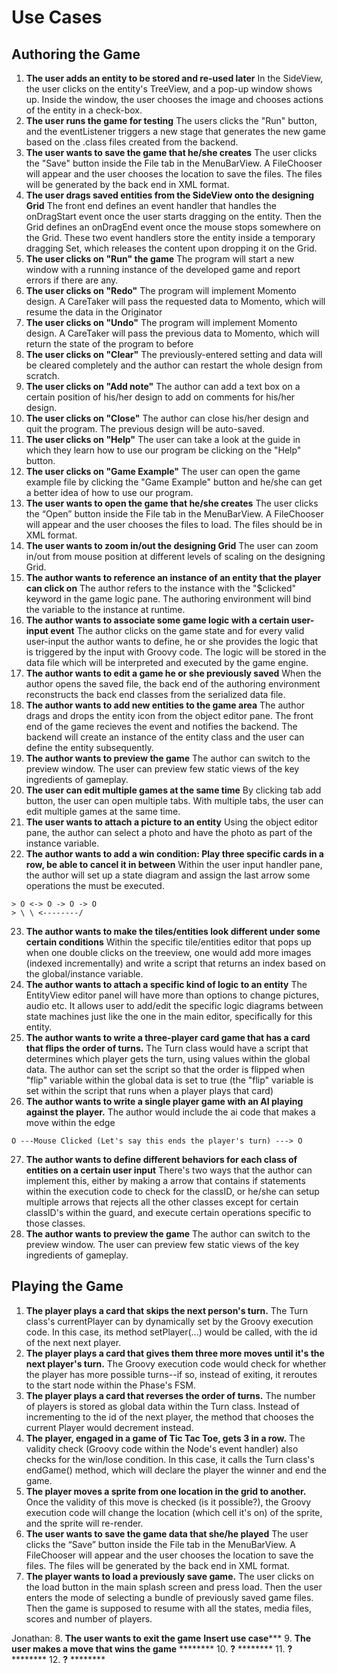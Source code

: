 # Use Cases

## Authoring the Game

1. **The user adds an entity to be stored and re-used later**
    In the SideView, the user clicks on the entity's TreeView, and a pop-up window shows up. Inside the window, the user chooses the image and chooses actions of the entity in a check-box.
2. **The user runs the game for testing**
    The users clicks the "Run" button, and the eventListener triggers a new stage that generates the new game based on the .class files created from the backend.
3. **The user wants to save the game that he/she creates**
    The user clicks the "Save" button inside the File tab in the MenuBarView. A FileChooser will appear and the user chooses the location to save the files. The files will be generated by the back end in XML format.
4. **The user drags saved entities from the SideView onto the designing Grid**
    The front end defines an event handler that handles the onDragStart event once the user starts dragging on the entity. Then the Grid defines an onDragEnd event once the mouse stops somewhere on the Grid. These two event handlers store the entity inside a temporary dragging Set, which releases the content upon dropping it on the Grid.
5. **The user clicks on "Run" the game**
    The program will start a new window with a running instance of the developed game and report errors if there are any.
6. **The user clicks on "Redo"**
    The program will implement Momento design. A CareTaker will pass the requested data to Momento, which will resume the data in the Originator
7. **The user clicks on "Undo"**
    The program will implement Momento design. A CareTaker will pass the previous data to Momento, which will return the state of the program to before
8. **The user clicks on "Clear"**
    The previously-entered setting and data will be cleared completely and the author can restart the whole design from scratch.
9. **The user clicks on "Add note"**
    The author can add a text box on a certain position of his/her design to add on comments for his/her design.
10. **The user clicks on "Close"**
    The author can close his/her design and quit the program. The previous design will be auto-saved.
11. **The user clicks on "Help"**
    The user can take a look at the guide in which they learn how to use our program be clicking on the "Help" button.
12. **The user clicks on "Game Example"**
    The user can open the game example file by clicking the "Game Example" button and he/she can get a better idea of how to use our program.
13. **The user wants to open the game that he/she creates**
    The user clicks the “Open” button inside the File tab in the MenuBarView. A FileChooser will appear and the user chooses the files to load. The files should be in XML format.
14. **The user wants to zoom in/out the designing Grid**
    The user can zoom in/out from mouse position at different levels of scaling on the designing Grid.
15. **The author wants to reference an instance of an entity that the player can click on**
    The author refers to the instance with the "$clicked" keyword in the game logic pane. The authoring environment will bind the variable to the instance at runtime.
16. **The author wants to associate some game logic with a certain user-input event**
    The author clicks on the game state and for every valid user-input the author wants to define, he or she provides the logic that is triggered by the input with Groovy code. The logic will be stored in the data file which will be interpreted and executed by the game engine.
17. **The author wants to edit a game he or she previously saved**
    When the author opens the saved file, the back end of the authoring environment reconstructs the back end classes from the serialized data file.
18. **The author wants to add new entities to the game area**
    The author drags and drops the entity icon from the object editor pane. The front end of the game recieves the event and notifies the backend. The backend will create an instance of the entity class and the user can define the entity subsequently.
19. **The author wants to preview the game**
    The author can switch to the preview window. The user can preview few static views of the key ingredients of gameplay.
20. **The user can edit multiple games at the same time**
    By clicking tab add button, the user can open multiple tabs. With multiple tabs, the user can edit multiple games at the same time.
21. **The user wants to attach a picture to an entity**
    Using the object editor pane, the author can select a photo and have the photo as part of the instance variable.
22. **The author wants to add a win condition: Play three specific cards in a row, be able to cancel it in between**
    Within the user input handler pane, the author will set up a state diagram and assign the last arrow some operations the must be executed.
```
> O <-> O -> O -> O
> \ \ <--------/
```
23. **The author wants to make the tiles/entities look different under some certain conditions**
    Within the specific tile/entities editor that pops up when one double clicks on the treeview, one would add more images (indexed incrementally) and write a script that returns an index based on the global/instance variable.
24. **The author wants to attach a specific kind of logic to an entity**
    The EntityView editor panel will have more than options to change pictures, audio etc. It allows user to add/edit the specific logic diagrams between state machines just like the one in the main editor, specifically for this entity.
25. **The author wants to write a three-player card game that has a card that flips the order of turns.**
   The Turn class would have a script that determines which player gets the turn, using values within the global data. The author can set the script so that the order is flipped when "flip" variable within the global data is set to true (the "flip" variable is set within the script that runs when a player plays that card)
26. **The author wants to write a single player game with an AI playing against the player.** 
   The author would include the ai code that makes a move within the edge
```
O ---Mouse Clicked (Let's say this ends the player's turn) ---> O
```
27. **The author wants to define different behaviors for each class of entities on a certain user input**
    There's two ways that the author can implement this, either by making a arrow that contains if statements within the execution code to check for the classID, or he/she can setup multiple arrows that rejects all the other classes except for certain classID's within the guard, and execute certain operations specific to those classes. 
28. **The author wants to preview the game**
    The author can switch to the preview window. The user can preview few static views of the key ingredients of gameplay.
## Playing the Game

1. **The player plays a card that skips the next person's turn.**
    The Turn class's currentPlayer can by dynamically set by the Groovy execution code. In this case, its method setPlayer(...) would be called, with the id of the next next player.
2. **The player plays a card that gives them three more moves until it's the next player's turn.**
    The Groovy execution code would check for whether the player has more possible turns--if so, instead of exiting, it reroutes to the start node within the Phase's FSM. 
3. **The player plays a card that reverses the order of turns.**
    The number of players is stored as global data within the Turn class. Instead of incrementing to the id of the next player, the method that chooses the current Player would decrement instead. 
4. **The player, engaged in a game of Tic Tac Toe, gets 3 in a row.**
    The validity check (Groovy code within the Node's event handler) also checks for the win/lose condition. In this case, it calls the Turn class's endGame() method, which will declare the player the winner and end the game. 
5. **The player moves a sprite from one location in the grid to another.**
    Once the validity of this move is checked (is it possible?), the Groovy execution code will change the location (which cell it's on) of the sprite, and the sprite will re-render. 
6. **The user wants to save the game data that she/he played**
    The user clicks the “Save” button inside the File tab in the MenuBarView. A FileChooser will appear and the user chooses the location to save the files. The files will be generated by the back end in XML format.
7. **The player wants to load a previously save game.**
    The user clicks on the load button in the main splash screen and press load. Then the user enters the mode of selecting a bundle of previously saved game files. Then the game is supposed to resume with all the states, media files, scores and number of players.

Jonathan:
8. **The user wants to exit the game**
   **********Insert use case*************
9. **The user makes a move that wins the game**
    ********
10. **?**
    ********
11. **?**
    ********
12. **?**
    ********


